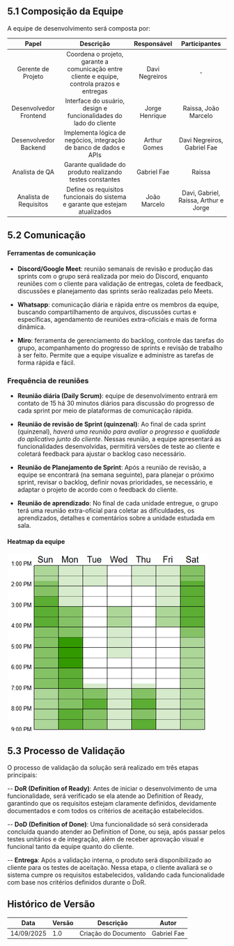## 5.1 Composição da Equipe

A equipe de desenvolvimento será composta por:

| Papel | Descrição | Responsável | Participantes|
| :-----:| :-------: | :---------:|:------------:|
| Gerente de Projeto | Coordena o projeto, garante a comunicação entre cliente e equipe, controla prazos e entregas | Davi Negreiros | - |
| Desenvolvedor Frontend | Interface do usuário, design e funcionalidades do lado do cliente | Jorge Henrique | Raissa, João Marcelo |
| Desenvolvedor Backend | Implementa lógica de negócios, integração de banco de dados e APIs | Arthur Gomes | Davi Negreiros, Gabriel Fae |
| Analista de QA | Garante qualidade do produto realizando testes constantes | Gabriel Fae | Raissa |
| Analista de Requisitos | Define os requisitos funcionais do sistema e garante que estejam atualizados | João Marcelo | Davi, Gabriel, Raissa, Arthur e Jorge |

## 5.2 Comunicação

#### Ferramentas de comunicação

- **Discord/Google Meet**: reunião semanais de revisão e produção das sprints com o grupo será realizada por meio do Discord, enquanto reuniões com o cliente para validação de entregas, coleta de feedback, discussões e planejamento das sprints serão realizadas pelo Meets.

- **Whatsapp**: comunicação diária e rápida entre os membros da equipe, buscando compartilhamento de arquivos, discussões curtas e específicas, agendamento de reuniões extra-oficiais e mais de forma dinâmica.

- **Miro**: ferramenta de gerenciamento do backlog, controle das tarefas do grupo, acompanhamento do progresso de sprints e revisão de trabalho à ser feito. Permite que a equipe visualize e administre as tarefas de forma rápida e fácil.

### Frequência de reuniões

- **Reunião diária (Daily Scrum)**: equipe de desenvolvimento entrará em contato de 15 há 30 minutos diários para discussão do progresso de cada sprint por meio de plataformas de comunicação rápida.

- **Reunião de revisão de Sprint (quinzenal)**: Ao final de cada sprint (quinzenal), *haverá uma reunião para avaliar o progresso e qualidade do aplicativo junto do cliente*. Nessas reunião, a equipe apresentará as funcionalidades desenvolvidas, permitirá versões de teste ao cliente e coletará feedback para ajustar o backlog caso necessário.

- **Reunião de Planejamento de Sprint**: Após a reunião de revisão, a equipe se encontrará (na semana seguinte), para planejar o próximo sprint, revisar o backlog, definir novas prioridades, se necessário, e adaptar o projeto de acordo com o feedback do cliente.

- **Reunião de aprendizado**: No final de cada unidade entregue, o grupo terá uma reunião extra-oficial para coletar as dificuldades, os aprendizados, detalhes e comentários sobre a unidade estudada em sala.

#### Heatmap da equipe

![Mapa de calor equipe](../../assets/heatmap.png)


## 5.3 Processo de Validação

O processo de validação da solução será realizado em três etapas principais:

-- **DoR (Definition of Ready)**: Antes de iniciar o desenvolvimento de uma funcionalidade, será verificado se ela atende ao Definition of Ready, garantindo que os requisitos estejam claramente definidos, devidamente documentados e com todos os critérios de aceitação estabelecidos.

-- **DoD (Definition of Done)**: Uma funcionalidade só será considerada concluída quando atender ao Definition of Done, ou seja, após passar pelos testes unitários e de integração, além de receber aprovação visual e funcional tanto da equipe quanto do cliente.

-- **Entrega**: Após a validação interna, o produto será disponibilizado ao cliente para os testes de aceitação. Nessa etapa, o cliente avaliará se o sistema cumpre os requisitos estabelecidos, validando cada funcionalidade com base nos critérios definidos durante o DoR.

## Histórico de Versão

| Data     | Versão | Descrição             | Autor              |
| -------- | ------ | --------------------- | ------------------ |
| 14/09/2025 | 1.0    | Criação do Documento  | Gabriel Fae    |